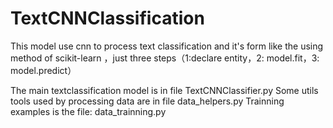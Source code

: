 # TextCNNClassification
This model use cnn to process text classification and it's form like the using method of scikit-learn ，just three steps（1:declare entity，2: model.fit，3: model.predict）

The main textclassification model is in file TextCNNClassifier.py
Some utils tools used by processing data  are in file  data_helpers.py
Trainning examples is the file: data_trainning.py

